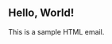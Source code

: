 <html>
    <body>
      <h2>Hello, World!</h2>
      <p>This is a sample HTML email.</p>
      
   </body>
  </html>